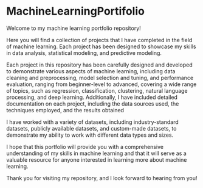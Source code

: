 # MachineLearningPortifolio

Welcome to my machine learning portfolio repository!

Here you will find a collection of projects that I have completed in the field of machine learning. Each project has been designed to showcase my skills in data analysis, statistical modeling, and predictive modeling.

Each project in this repository has been carefully designed and developed to demonstrate various aspects of machine learning, including data cleaning and preprocessing, model selection and tuning, and performance evaluation, ranging from beginner-level to advanced, covering a wide range of topics, such as regression, classification, clustering, natural language processing, and deep learning. Additionally, I have included detailed documentation on each project, including the data sources used, the techniques employed, and the results obtained

I have worked with a variety of datasets, including industry-standard datasets, publicly available datasets, and custom-made datasets, to demonstrate my ability to work with different data types and sizes. 

I hope that this portfolio will provide you with a comprehensive understanding of my skills in machine learning and that it will serve as a valuable resource for anyone interested in learning more about machine learning.

Thank you for visiting my repository, and I look forward to hearing from you!